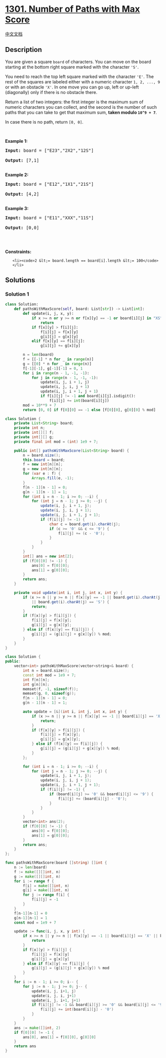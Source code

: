 # [1301. Number of Paths with Max Score](https://leetcode.com/problems/number-of-paths-with-max-score)

[中文文档](/solution/1300-1399/1301.Number%20of%20Paths%20with%20Max%20Score/README.md)

<!-- tags:Array,Dynamic Programming,Matrix -->

<!-- difficulty:Hard -->

## Description

<p>You are given a square <code>board</code>&nbsp;of characters. You can move on the board starting at the bottom right square marked with the character&nbsp;<code>&#39;S&#39;</code>.</p>

<p>You need&nbsp;to reach the top left square marked with the character <code>&#39;E&#39;</code>. The rest of the squares are labeled either with a numeric character&nbsp;<code>1, 2, ..., 9</code> or with an obstacle <code>&#39;X&#39;</code>. In one move you can go up, left or up-left (diagonally) only if there is no obstacle there.</p>

<p>Return a list of two integers: the first integer is the maximum sum of numeric characters you can collect, and the second is the number of such paths that you can take to get that maximum sum, <strong>taken modulo <code>10^9 + 7</code></strong>.</p>

<p>In case there is no path, return&nbsp;<code>[0, 0]</code>.</p>

<p>&nbsp;</p>

<p><strong class="example">Example 1:</strong></p>

<pre><strong>Input:</strong> board = ["E23","2X2","12S"]

<strong>Output:</strong> [7,1]

</pre><p><strong class="example">Example 2:</strong></p>

<pre><strong>Input:</strong> board = ["E12","1X1","21S"]

<strong>Output:</strong> [4,2]

</pre><p><strong class="example">Example 3:</strong></p>

<pre><strong>Input:</strong> board = ["E11","XXX","11S"]

<strong>Output:</strong> [0,0]

</pre>

<p>&nbsp;</p>

<p><strong>Constraints:</strong></p>

<ul>

    <li><code>2 &lt;= board.length == board[i].length &lt;= 100</code></li>

</ul>

## Solutions

### Solution 1

<!-- tabs:start -->

```python
class Solution:
    def pathsWithMaxScore(self, board: List[str]) -> List[int]:
        def update(i, j, x, y):
            if x >= n or y >= n or f[x][y] == -1 or board[i][j] in "XS":
                return
            if f[x][y] > f[i][j]:
                f[i][j] = f[x][y]
                g[i][j] = g[x][y]
            elif f[x][y] == f[i][j]:
                g[i][j] += g[x][y]

        n = len(board)
        f = [[-1] * n for _ in range(n)]
        g = [[0] * n for _ in range(n)]
        f[-1][-1], g[-1][-1] = 0, 1
        for i in range(n - 1, -1, -1):
            for j in range(n - 1, -1, -1):
                update(i, j, i + 1, j)
                update(i, j, i, j + 1)
                update(i, j, i + 1, j + 1)
                if f[i][j] != -1 and board[i][j].isdigit():
                    f[i][j] += int(board[i][j])
        mod = 10**9 + 7
        return [0, 0] if f[0][0] == -1 else [f[0][0], g[0][0] % mod]
```

```java
class Solution {
    private List<String> board;
    private int n;
    private int[][] f;
    private int[][] g;
    private final int mod = (int) 1e9 + 7;

    public int[] pathsWithMaxScore(List<String> board) {
        n = board.size();
        this.board = board;
        f = new int[n][n];
        g = new int[n][n];
        for (var e : f) {
            Arrays.fill(e, -1);
        }
        f[n - 1][n - 1] = 0;
        g[n - 1][n - 1] = 1;
        for (int i = n - 1; i >= 0; --i) {
            for (int j = n - 1; j >= 0; --j) {
                update(i, j, i + 1, j);
                update(i, j, i, j + 1);
                update(i, j, i + 1, j + 1);
                if (f[i][j] != -1) {
                    char c = board.get(i).charAt(j);
                    if (c >= '0' && c <= '9') {
                        f[i][j] += (c - '0');
                    }
                }
            }
        }
        int[] ans = new int[2];
        if (f[0][0] != -1) {
            ans[0] = f[0][0];
            ans[1] = g[0][0];
        }
        return ans;
    }

    private void update(int i, int j, int x, int y) {
        if (x >= n || y >= n || f[x][y] == -1 || board.get(i).charAt(j) == 'X'
            || board.get(i).charAt(j) == 'S') {
            return;
        }
        if (f[x][y] > f[i][j]) {
            f[i][j] = f[x][y];
            g[i][j] = g[x][y];
        } else if (f[x][y] == f[i][j]) {
            g[i][j] = (g[i][j] + g[x][y]) % mod;
        }
    }
}
```

```cpp
class Solution {
public:
    vector<int> pathsWithMaxScore(vector<string>& board) {
        int n = board.size();
        const int mod = 1e9 + 7;
        int f[n][n];
        int g[n][n];
        memset(f, -1, sizeof(f));
        memset(g, 0, sizeof(g));
        f[n - 1][n - 1] = 0;
        g[n - 1][n - 1] = 1;

        auto update = [&](int i, int j, int x, int y) {
            if (x >= n || y >= n || f[x][y] == -1 || board[i][j] == 'X' || board[i][j] == 'S') {
                return;
            }
            if (f[x][y] > f[i][j]) {
                f[i][j] = f[x][y];
                g[i][j] = g[x][y];
            } else if (f[x][y] == f[i][j]) {
                g[i][j] = (g[i][j] + g[x][y]) % mod;
            }
        };

        for (int i = n - 1; i >= 0; --i) {
            for (int j = n - 1; j >= 0; --j) {
                update(i, j, i + 1, j);
                update(i, j, i, j + 1);
                update(i, j, i + 1, j + 1);
                if (f[i][j] != -1) {
                    if (board[i][j] >= '0' && board[i][j] <= '9') {
                        f[i][j] += (board[i][j] - '0');
                    }
                }
            }
        }
        vector<int> ans(2);
        if (f[0][0] != -1) {
            ans[0] = f[0][0];
            ans[1] = g[0][0];
        }
        return ans;
    }
};
```

```go
func pathsWithMaxScore(board []string) []int {
	n := len(board)
	f := make([][]int, n)
	g := make([][]int, n)
	for i := range f {
		f[i] = make([]int, n)
		g[i] = make([]int, n)
		for j := range f[i] {
			f[i][j] = -1
		}
	}
	f[n-1][n-1] = 0
	g[n-1][n-1] = 1
	const mod = 1e9 + 7

	update := func(i, j, x, y int) {
		if x >= n || y >= n || f[x][y] == -1 || board[i][j] == 'X' || board[i][j] == 'S' {
			return
		}
		if f[x][y] > f[i][j] {
			f[i][j] = f[x][y]
			g[i][j] = g[x][y]
		} else if f[x][y] == f[i][j] {
			g[i][j] = (g[i][j] + g[x][y]) % mod
		}
	}
	for i := n - 1; i >= 0; i-- {
		for j := n - 1; j >= 0; j-- {
			update(i, j, i+1, j)
			update(i, j, i, j+1)
			update(i, j, i+1, j+1)
			if f[i][j] != -1 && board[i][j] >= '0' && board[i][j] <= '9' {
				f[i][j] += int(board[i][j] - '0')
			}
		}
	}
	ans := make([]int, 2)
	if f[0][0] != -1 {
		ans[0], ans[1] = f[0][0], g[0][0]
	}
	return ans
}
```

<!-- tabs:end -->

<!-- end -->
